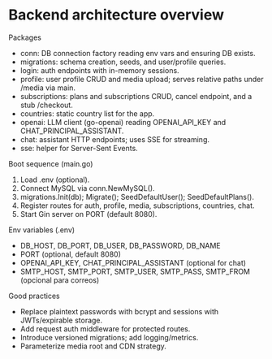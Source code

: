 # Backend architecture overview

Packages
- conn: DB connection factory reading env vars and ensuring DB exists.
- migrations: schema creation, seeds, and user/profile queries.
- login: auth endpoints with in-memory sessions.
- profile: user profile CRUD and media upload; serves relative paths under /media via main.
- subscriptions: plans and subscriptions CRUD, cancel endpoint, and a stub /checkout.
- countries: static country list for the app.
- openai: LLM client (go-openai) reading OPENAI_API_KEY and CHAT_PRINCIPAL_ASSISTANT.
- chat: assistant HTTP endpoints; uses SSE for streaming.
- sse: helper for Server-Sent Events.

Boot sequence (main.go)
1) Load .env (optional).
2) Connect MySQL via conn.NewMySQL().
3) migrations.Init(db); Migrate(); SeedDefaultUser(); SeedDefaultPlans().
4) Register routes for auth, profile, media, subscriptions, countries, chat.
5) Start Gin server on PORT (default 8080).

Env variables (.env)
- DB_HOST, DB_PORT, DB_USER, DB_PASSWORD, DB_NAME
- PORT (optional, default 8080)
- OPENAI_API_KEY, CHAT_PRINCIPAL_ASSISTANT (optional for chat)
- SMTP_HOST, SMTP_PORT, SMTP_USER, SMTP_PASS, SMTP_FROM (opcional para correos)

Good practices
- Replace plaintext passwords with bcrypt and sessions with JWTs/expirable storage.
- Add request auth middleware for protected routes.
- Introduce versioned migrations; add logging/metrics.
- Parameterize media root and CDN strategy.
